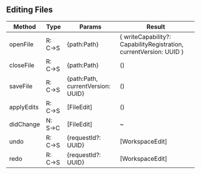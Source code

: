 
## Editing Files

| Method      | Type    | Params                            | Result                                                             |
|-------------|---------|-----------------------------------|--------------------------------------------------------------------|
| openFile    | R: C->S | {path:Path}                       | { writeCapability?: CapabilityRegistration, currentVersion: UUID } |
| closeFile   | R: C->S | {path:Path}                       | ()                                                                 |
| saveFile    | R: C->S | {path:Path, currentVersion: UUID} | ()                                                                 |
| applyEdits  | R: C->S | [FileEdit]                        | ()                                                                 |
| didChange   | N: S->C | [FileEdit]                        | ~                                                                  |
| undo        | R: C->S | {requestId?: UUID}                | [WorkspaceEdit]                                                    |
| redo        | R: C->S | {requestId?: UUID}                | [WorkspaceEdit]                                                    | 

